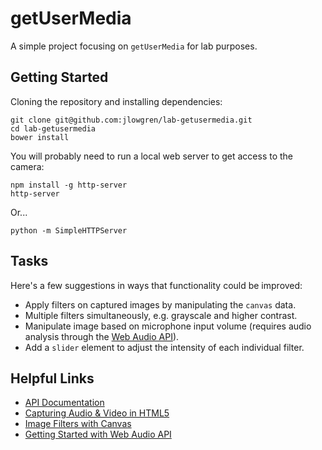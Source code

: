 # getUserMedia

A simple project focusing on `getUserMedia` for lab purposes.

## Getting Started

Cloning the repository and installing dependencies:

```
git clone git@github.com:jlowgren/lab-getusermedia.git
cd lab-getusermedia
bower install
```

You will probably need to run a local web server to get access to the camera:

```
npm install -g http-server
http-server
```

Or...

```
python -m SimpleHTTPServer
```

## Tasks

Here's a few suggestions in ways that functionality could be improved:

* Apply filters on captured images by manipulating the `canvas` data.
* Multiple filters simultaneously, e.g. grayscale and higher contrast.
* Manipulate image based on microphone input volume (requires audio analysis through the [Web Audio API](https://developer.mozilla.org/en-US/docs/Web_Audio_API)).
* Add a `slider` element to adjust the intensity of each individual filter. 

## Helpful Links

* [API Documentation](https://developer.mozilla.org/en-US/docs/Web/API/Navigator.getUserMedia)
* [Capturing Audio & Video in HTML5](http://www.html5rocks.com/en/tutorials/getusermedia/intro/)
* [Image Filters with Canvas](http://www.html5rocks.com/en/tutorials/canvas/imagefilters/)
* [Getting Started with Web Audio API](http://www.html5rocks.com/en/tutorials/webaudio/intro/)
